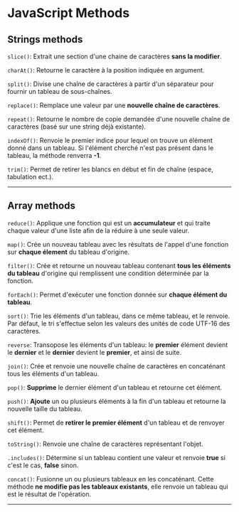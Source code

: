 # JavaScript Methods

## Strings methods

`slice()`: Extrait une section d'une chaine de caractères **sans la modifier**.

`charAt()`: Retourne le caractère à la position indiquée en argument.

`split()`: Divise une chaîne de caractères à partir d'un séparateur pour fournir un tableau de sous-chaînes.

`replace()`: Remplace une valeur par une **nouvelle chaîne de caractères**.

`repeat()`: Retourne le nombre de copie demandée d'une nouvelle chaîne de caractères (basé sur une string déjà existante).

`indexOf()`: Renvoie le premier indice pour lequel on trouve un élément donné dans un tableau. Si l'élément cherché n'est pas présent dans le tableau, la méthode renverra **-1**.

`trim()`: Permet de retirer les blancs en début et fin de chaîne (espace, tabulation ect.).

---

## Array methods

`reduce()`: Applique une fonction qui est un **accumulateur** et qui traite chaque valeur d'une liste afin de la réduire à une seule valeur.

`map()`: Crée un nouveau tableau avec les résultats de l'appel d'une fonction sur **chaque élement** du tableau d'origine.

`filter()`: Crée et retourne un nouveau tableau contenant **tous les éléments du tableau** d'origine qui remplissent une condition déterminée par la fonction.

`forEach()`: Permet d'exécuter une fonction donnée sur **chaque élément du tableau**.

`sort()`: Trie les éléments d'un tableau, dans ce même tableau, et le renvoie. Par défaut, le tri s'effectue selon les valeurs des unités de code UTF-16 des caractères.

`reverse`: Transopose les éléments d'un tableau: le **premier** élément devient le **dernier** et le **dernier** devient le **premier**, et ainsi de suite.

`join()`: Crée et renvoie une nouvelle chaîne de caractères en concaténant tous les éléments d'un tableau.

`pop()`: **Supprime** le dernier élément d'un tableau et retourne cet élément.

`push()`: **Ajoute** un ou plusieurs éléments à la fin d'un tableau et retourne la nouvelle taille du tableau.

`shift()`: Permet de **retirer le premier élément** d'un tableau et de renvoyer cet élément.

`toString()`: Renvoie une chaîne de caractères représentant l'objet.

`.includes()`: Détermine si un tableau contient une valeur et renvoie **true** si c'est le cas, **false** sinon.

`concat()`: Fusionne un ou plusieurs tableaux en les concaténant. Cette méthode **ne modifie pas les tableaux existants**, elle renvoie un tableau qui est le résultat de l'opération.

---

<span style="color:blue">
